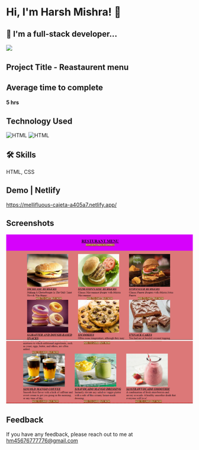 # Hi, I'm Harsh Mishra! 👋


## 🚀 I'm a full-stack developer...
<img src="https://user-images.githubusercontent.com/73097560/115834477-dbab4500-a447-11eb-908a-139a6edaec5c.gif">

## Project Title - Reastaurent menu


## Average time to complete
#### 5 hrs


## Technology Used



![HTML](https://img.shields.io/badge/FirstTech-HTML-blue)
![HTML](https://img.shields.io/badge/SecondTech-CSS-black)

## 🛠 Skills
HTML, CSS

## Demo | Netlify
https://mellifluous-cajeta-a405a7.netlify.app/

## Screenshots
![alt](./Image//image.png)
![alt](./Image/image%20copy.png)

## Feedback

If you have any feedback, please reach out to me at hm45676777776@gmail.com

